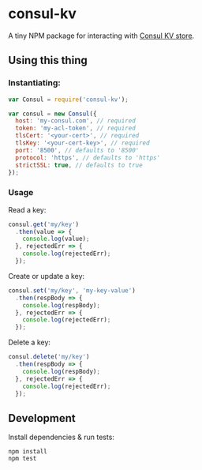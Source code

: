 # consul-kv

A tiny NPM package for interacting with [Consul KV store](https://www.consul.io/api/kv.html).

## Using this thing

### Instantiating:

```javascript
var Consul = require('consul-kv');

var consul = new Consul({
  host: 'my-consul.com', // required
  token: 'my-acl-token', // required
  tlsCert: '<your-cert>', // required
  tlsKey: '<your-cert-key>', // required
  port: '8500', // defaults to '8500'
  protocol: 'https', // defaults to 'https'
  strictSSL: true, // defaults to true
});
```

### Usage

Read a key:

```javascript
consul.get('my/key')
  .then(value => {
    console.log(value);
  }, rejectedErr => {
    console.log(rejectedErr);
  });
```

Create or update a key:

```javascript
consul.set('my/key', 'my-key-value')
  .then(respBody => {
    console.log(respBody);
  }, rejectedErr => {
    console.log(rejectedErr);
  });
```

Delete a key:

```javascript
consul.delete('my/key')
  .then(respBody => {
    console.log(respBody);
  }, rejectedErr => {
    console.log(rejectedErr);
  });
```

## Development

Install dependencies & run tests:

```
npm install
npm test
```
